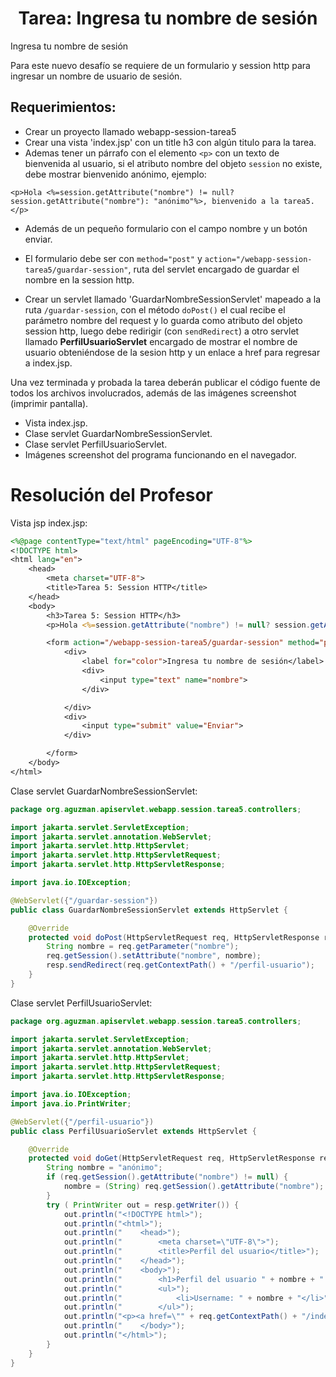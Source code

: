 <h1 align="center">Tarea: Ingresa tu nombre de sesión</h1>
<p>Ingresa tu nombre de sesión</p>
<p>Para este nuevo desafío se requiere de un formulario y session http para ingresar un nombre de usuario de sesión.</p>
<h2>Requerimientos:</h2>

- Crear un proyecto llamado webapp-session-tarea5
- Crear una vista 'index.jsp' con un title h3 con algún titulo para la tarea.
- Ademas tener un párrafo con el elemento `<p>` con un texto de bienvenida al usuario, si el atributo nombre del objeto `session` no existe, debe mostrar bienvenido anónimo, ejemplo:

`<p>Hola <%=session.getAttribute("nombre") != null? session.getAttribute("nombre"): "anónimo"%>, bienvenido a la tarea5.</p>`

- Además de un pequeño formulario con el campo nombre y un botón enviar.

- El formulario debe ser con `method="post"` y `action="/webapp-session-tarea5/guardar-session"`, ruta del servlet encargado de guardar el nombre en la session http.
- Crear un servlet llamado 'GuardarNombreSessionServlet' mapeado a la ruta `/guardar-session`, con el método `doPost()` el cual recibe el parámetro nombre del request y lo guarda como atributo del objeto session http, luego debe redirigir (con `sendRedirect`) a otro servlet llamado <b>PerfilUsuarioServlet</b> encargado de mostrar el nombre de usuario obteniéndose de la sesion http y un enlace a href para regresar a index.jsp.

<p>Una vez terminada y probada la tarea deberán publicar el código fuente de todos los archivos involucrados, además de las imágenes screenshot (imprimir pantalla).</p>

- Vista index.jsp.
- Clase servlet GuardarNombreSessionServlet.
- Clase servlet PerfilUsuarioServlet.
- Imágenes screenshot del programa funcionando en el navegador.

<h1>Resolución del Profesor</h1>

Vista jsp index.jsp:
```jsp
<%@page contentType="text/html" pageEncoding="UTF-8"%>
<!DOCTYPE html>
<html lang="en">
    <head>
        <meta charset="UTF-8">
        <title>Tarea 5: Session HTTP</title>
    </head>
    <body>
        <h3>Tarea 5: Session HTTP</h3>
        <p>Hola <%=session.getAttribute("nombre") != null? session.getAttribute("nombre"): "anónimo"%>, bienvenido a la tarea5.</p>

        <form action="/webapp-session-tarea5/guardar-session" method="post">
            <div>
                <label for="color">Ingresa tu nombre de sesión</label>
                <div>
                    <input type="text" name="nombre">
                </div>

            </div>
            <div>
                <input type="submit" value="Enviar">
            </div>

        </form>
    </body>
</html>
```

Clase servlet GuardarNombreSessionServlet:
```java
package org.aguzman.apiservlet.webapp.session.tarea5.controllers;

import jakarta.servlet.ServletException;
import jakarta.servlet.annotation.WebServlet;
import jakarta.servlet.http.HttpServlet;
import jakarta.servlet.http.HttpServletRequest;
import jakarta.servlet.http.HttpServletResponse;

import java.io.IOException;

@WebServlet({"/guardar-session"})
public class GuardarNombreSessionServlet extends HttpServlet {

    @Override
    protected void doPost(HttpServletRequest req, HttpServletResponse resp) throws ServletException, IOException {
        String nombre = req.getParameter("nombre");
        req.getSession().setAttribute("nombre", nombre);
        resp.sendRedirect(req.getContextPath() + "/perfil-usuario");
    }
}
```

Clase servlet PerfilUsuarioServlet:
```java
package org.aguzman.apiservlet.webapp.session.tarea5.controllers;

import jakarta.servlet.ServletException;
import jakarta.servlet.annotation.WebServlet;
import jakarta.servlet.http.HttpServlet;
import jakarta.servlet.http.HttpServletRequest;
import jakarta.servlet.http.HttpServletResponse;

import java.io.IOException;
import java.io.PrintWriter;

@WebServlet({"/perfil-usuario"})
public class PerfilUsuarioServlet extends HttpServlet {

    @Override
    protected void doGet(HttpServletRequest req, HttpServletResponse resp) throws ServletException, IOException {
        String nombre = "anónimo";
        if (req.getSession().getAttribute("nombre") != null) {
            nombre = (String) req.getSession().getAttribute("nombre");
        }
        try ( PrintWriter out = resp.getWriter()) {
            out.println("<!DOCTYPE html>");
            out.println("<html>");
            out.println("    <head>");
            out.println("        <meta charset=\"UTF-8\">");
            out.println("        <title>Perfil del usuario</title>");
            out.println("    </head>");
            out.println("    <body>");
            out.println("        <h1>Perfil del usuario " + nombre + "!</h1>");
            out.println("        <ul>");
            out.println("            <li>Username: " + nombre + "</li>");
            out.println("        </ul>");
            out.println("<p><a href=\"" + req.getContextPath() + "/index.jsp\">volver a index</a></p>");
            out.println("    </body>");
            out.println("</html>");
        }
    }
}
```
